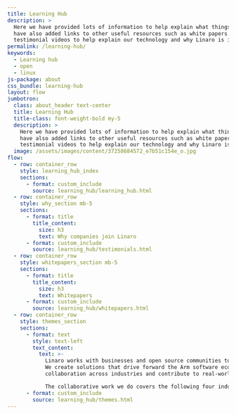 ```yaml
---
title: Learning Hub
description: >
  Here we have provided lots of information to help explain what things are. We
  have also added links to other useful resources such as white papers and
  testimonial videos to help explain our technology and why Linaro is important.
permalink: /learning-hub/
keywords:
  - Learning hub
  - open
  - linux
js-package: about
css_bundle: learning-hub
layout: flow
jumbotron:
  class: about_header text-center
  title: Learning Hub
  title-class: font-weight-bold my-5
  description: >
    Here we have provided lots of information to help explain what things are. We
    have also added links to other useful resources such as white papers and
    testimonial videos to help explain our technology and why Linaro is important.
  image: /assets/images/content/37258684572_e7b51c154e_o.jpg
flow:
  - row: container_row
    style: learning_hub_index
    sections:
      - format: custom_include
        source: learning_hub/learning_hub.html
  - row: container_row
    style: why_section mb-5
    sections:
      - format: title
        title_content:
          size: h3
          text: Why companies join Linaro
      - format: custom_include
        source: learning_hub/testimonials.html
  - row: container_row
    style: whitepapers_section mb-5
    sections:
      - format: title
        title_content:
          size: h3
          text: Whitepapers
      - format: custom_include
        source: learning_hub/whitepapers.html
  - row: container_row
    style: themes_section
    sections:
      - format: text
        style: text-left
        text_content:
          text: >-
            Linaro works with businesses and open source communities to develop software on Arm-based technology.
            We create solutions that drive forward the Arm software ecosystem, enhance standardisation, promote
            collaboration across industries and contribute to real-world applications.

            The collaborative work we do covers the following four industries.
      - format: custom_include
        source: learning_hub/themes.html
---
```

